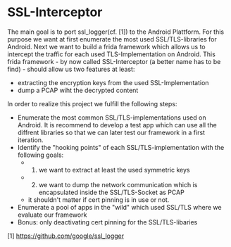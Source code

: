 # SSL-Interceptor

The main goal is to port ssl_logger(cf. [1]) to the Android Plattform.
For this purpose we want at first enumerate the most used SSL/TLS-libraries for Android. Next we want to build a frida framework which allows us to intercept the traffic for each used TLS-Implementation on Android.
This frida framework - by now called SSL-Interceptor (a better name has to be find) - should allow us two features at least:
- extracting the encryption keys from the used SSL-Implementation
- dump a PCAP wiht the decrypted content

In order to realize this project we fulfill the following steps:
- Enumerate the most common SSL/TLS-implementations used on Android. It is recommend to develop a test app which can use all the diffrent libraries so that we can later test our framework in a first iteration.
- Identify the "hooking points" of each SSL/TLS-implementation with the following goals:
    - 1. we want to extract at least the used symmetric keys 
    - 2. we want to dump the network communication which is encapsulated inside the SSL/TLS-Socket as PCAP
    - it shouldn't matter if cert pinning is in use or not.
- Enumerate a pool of apps in the "wild" which used SSL/TLS where we evaluate our framework
- Bonus: only deactivating cert pinning for the SSL/TLS-libaries


[1] https://github.com/google/ssl_logger 